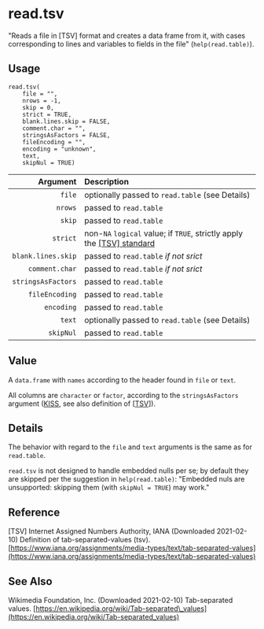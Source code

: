 read.tsv
========

"Reads a file in [TSV] format and creates a data frame from it,
with cases corresponding to lines and variables to fields in the
file" (`help(read.table)`).

Usage
-----

    read.tsv(
        file = "",
        nrows = -1,
        skip = 0,
        strict = TRUE,
        blank.lines.skip = FALSE,
        comment.char = "",
        stringsAsFactors = FALSE,
        fileEncoding = "",
        encoding = "unknown",
        text,
        skipNul = TRUE)

|           Argument | Description |
| -----------------: | :---------- |
|             `file` | optionally passed to `read.table` (see Details) |
|            `nrows` | passed to `read.table` |
|             `skip` | passed to `read.table` |
|           `strict` | non-`NA` `logical` value; if `TRUE`, strictly apply the <a href="#TSV">\[TSV\] standard</a> |
| `blank.lines.skip` | passed to `read.table` _if not srict_ |
|     `comment.char` | passed to `read.table` _if not srict_ |
| `stringsAsFactors` | passed to `read.table` |
|     `fileEncoding` | passed to `read.table` |
|         `encoding` | passed to `read.table` |
|             `text` | optionally passed to `read.table` (see Details) |
|          `skipNul` | passed to `read.table` |

Value
-----

A `data.frame` with `names` according to the header found in
`file` or `text`.

All columns are `character` or `factor`, according to the
`stringsAsFactors` argument
([KISS](https://en.wikipedia.org/wiki/KISS_principle),
see also definition of
\[<a href="#TSV">TSV</a>\]).

Details
-------

The behavior with regard to the `file` and `text` arguments is
the same as for `read.table`.

`read.tsv` is not designed to handle embedded nulls per se;
by default they are skipped per the suggestion in `help(read.table)`:
"Embedded nuls are unsupported: skipping them (with `skipNul = TRUE`) may work."
 
Reference
---------

<a id="TSV">\[TSV\]</a>
Internet Assigned Numbers Authority, IANA (Downloaded 2021-02-10)
Definition of tab-separated-values (tsv).
[https://www.iana.org/assignments/media-types/text/tab-separated-values](https://www.iana.org/assignments/media-types/text/tab-separated-values)

See Also
--------
Wikimedia Foundation, Inc. (Downloaded 2021-02-10) Tab-separated values.
[https://en.wikipedia.org/wiki/Tab-separated\_values](https://en.wikipedia.org/wiki/Tab-separated_values)
